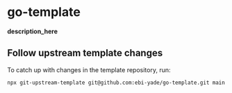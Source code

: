 # go-template
__description_here__

## Follow upstream template changes

To catch up with changes in the template repository, run:

```shell
npx git-upstream-template git@github.com:ebi-yade/go-template.git main
```

